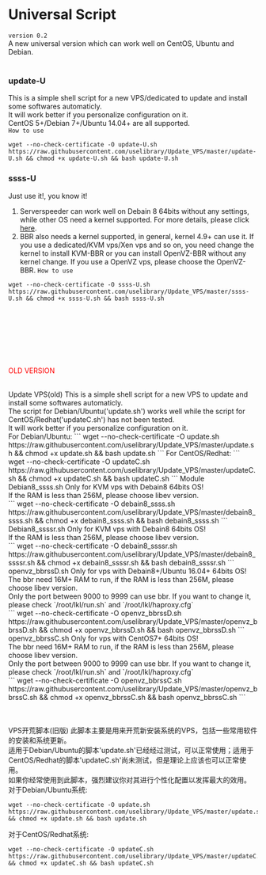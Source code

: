 # Universal Script
`version 0.2`</br>
A new universal version which can work well on CentOS, Ubuntu and Debian.</br>
</br>
### update-U
This is a simple shell script for a new VPS/dedicated to update and install some softwares automaticly.</br>
It will work better if you personalize configuration on it.</br>
CentOS 5+/Debian 7+/Ubuntu 14.04+ are all supported.</br>
`How to use`
```
wget --no-check-certificate -O update-U.sh https://raw.githubusercontent.com/uselibrary/Update_VPS/master/update-U.sh && chmod +x update-U.sh && bash update-U.sh
```
### ssss-U
Just use it!, you know it!</br>
1. Serverspeeder can work well on Debain 8 64bits without any settings, while other OS need a kernel supported. For more details, please click [here][1].
2. BBR also needs a kernel supported, in general, kernel 4.9+  can use it. If you use a dedicated/KVM vps/Xen vps and so on, you need change the kernel to install KVM-BBR or you can install OpenVZ-BBR without any kernel change. If you use a OpenVZ vps, please choose the OpenVZ-BBR.
`How to use`
```
wget --no-check-certificate -O ssss-U.sh https://raw.githubusercontent.com/uselibrary/Update_VPS/master/ssss-U.sh && chmod +x ssss-U.sh && bash ssss-U.sh
```

[1]: https://github.com/0oVicero0/serverSpeeder_Install



<br></br><br></br><br></br>
<p style='color:red'>OLD VERSION</p></br>
Update VPS(old)
This is a simple shell script for a new VPS to update and install some softwares automaticly.</br>
The script for Debian/Ubuntu('update.sh') works well while the script for CentOS/Redhat('updateC.sh') has not been tested.</br>
It will work better if you personalize configuration on it.</br>
For Debian/Ubuntu:
```
wget --no-check-certificate -O update.sh https://raw.githubusercontent.com/uselibrary/Update_VPS/master/update.sh && chmod +x update.sh && bash update.sh
```
For CentOS/Redhat:
```
wget --no-check-certificate -O updateC.sh https://raw.githubusercontent.com/uselibrary/Update_VPS/master/updateC.sh && chmod +x updateC.sh && bash updateC.sh
```
Module
Debian8_ssss.sh
Only for KVM vps with Debain8 64bits OS!</br>
If the RAM is less than 256M, please choose libev version.</br>
```
wget --no-check-certificate -O debain8_ssss.sh https://raw.githubusercontent.com/uselibrary/Update_VPS/master/debain8_ssss.sh && chmod +x debain8_ssss.sh && bash debain8_ssss.sh
```
Debian8_ssssr.sh
Only for KVM vps with Debain8 64bits OS!</br>
If the RAM is less than 256M, please choose libev version.</br>
```
wget --no-check-certificate -O debain8_ssssr.sh https://raw.githubusercontent.com/uselibrary/Update_VPS/master/debain8_ssssr.sh && chmod +x debain8_ssssr.sh && bash debain8_ssssr.sh
```
openvz_bbrssD.sh
Only for vps with Debain8+/Ubuntu 16.04+ 64bits OS!</br>
The bbr need 16M+ RAM to run, if the RAM is less than 256M, please choose libev version.</br>
Only the port between 9000 to 9999 can use bbr. If you want to change it, please check `/root/lkl/run.sh` and `/root/lkl/haproxy.cfg`</br>
```
wget --no-check-certificate -O openvz_bbrssD.sh https://raw.githubusercontent.com/uselibrary/Update_VPS/master/openvz_bbrssD.sh && chmod +x openvz_bbrssD.sh && bash openvz_bbrssD.sh
```
openvz_bbrssC.sh
Only for vps with CentOS7+ 64bits OS!</br>
The bbr need 16M+ RAM to run, if the RAM is less than 256M, please choose libev version.</br>
Only the port between 9000 to 9999 can use bbr. If you want to change it, please check `/root/lkl/run.sh` and `/root/lkl/haproxy.cfg`</br>
```
wget --no-check-certificate -O openvz_bbrssC.sh https://raw.githubusercontent.com/uselibrary/Update_VPS/master/openvz_bbrssC.sh && chmod +x openvz_bbrssC.sh && bash openvz_bbrssC.sh
```

<br></br>
VPS开荒脚本(旧版)
此脚本主要是用来开荒新安装系统的VPS，包括一些常用软件的安装和系统更新。</br>
适用于Debian/Ubuntu的脚本'update.sh'已经经过测试，可以正常使用；适用于CentOS/Redhat的脚本'updateC.sh'尚未测试，但是理论上应该也可以正常使用。</br>
如果你经常使用到此脚本，强烈建议你对其进行个性化配置以发挥最大的效用。</br>
对于Debian/Ubuntu系统:
```
wget --no-check-certificate -O update.sh https://raw.githubusercontent.com/uselibrary/Update_VPS/master/update.sh && chmod +x update.sh && bash update.sh
```
对于CentOS/Redhat系统:
```
wget --no-check-certificate -O updateC.sh https://raw.githubusercontent.com/uselibrary/Update_VPS/master/updateC.sh && chmod +x updateC.sh && bash updateC.sh
```
